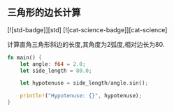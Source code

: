 
## 三角形的边长计算

[![std-badge]][std] [![cat-science-badge]][cat-science]

计算直角三角形斜边的长度,其角度为2弧度,相对边长为80.

```rust
fn main() {
    let angle: f64 = 2.0;
    let side_length = 80.0;

    let hypotenuse = side_length/angle.sin();

    println!("Hypotenuse: {}", hypotenuse);
}
```
